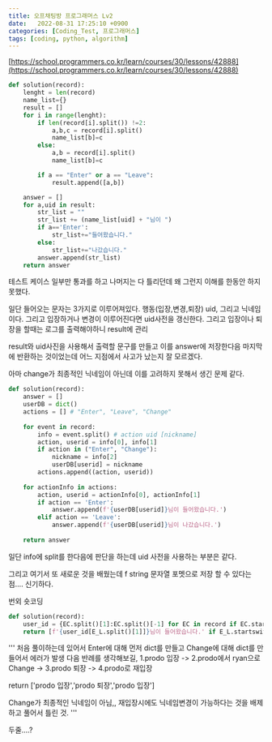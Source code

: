 ```yaml
---
title: 오프채팅방 프로그래머스 Lv2
date:   2022-08-31 17:25:10 +0900
categories: [Coding_Test, 프로그래머스]
tags: [coding, python, algorithm]
---
```


[https://school.programmers.co.kr/learn/courses/30/lessons/42888](https://school.programmers.co.kr/learn/courses/30/lessons/42888)


```py
def solution(record):
    lenght = len(record)
    name_list={}
    result = []
    for i in range(lenght):
        if len(record[i].split()) !=2:
            a,b,c = record[i].split()
            name_list[b]=c
        else:
            a,b = record[i].split()
            name_list[b]=c

        if a == "Enter" or a == "Leave":
            result.append([a,b])

    answer = []
    for a,uid in result:
        str_list = ""
        str_list += (name_list[uid] + "님이 ")
        if a=='Enter':
            str_list+="들어왔습니다."
        else:
            str_list+="나갔습니다."
        answer.append(str_list)
    return answer
```

테스트 케이스 일부만 통과를 하고 나머지는 다 틀리던데 왜 그런지 이해를 한동안 하지 못했다.

일단 들어오는 문자는 3가지로 이루어져있다. 행동(입장,변경,퇴장) uid, 그리고 닉네임이다. 그리고 입장하거나 변경이 이루어진다면 uid사전을 갱신한다. 그리고 입장이나 퇴장을 할때는 로그를 출력해야하니 result에 관리

result와 uid사진을 사용해서 출력할 문구를 만들고 이를 answer에 저장한다음 마지막에 반환하는 것이었는데 어느 지점에서 사고가 났는지 잘 모르겠다.

아마 change가 최종적인 닉네임이 아닌데 이를 고려하지 못해서 생긴 문제 같다.

```py
def solution(record):
    answer = []
    userDB = dict()
    actions = [] # "Enter", "Leave", "Change"
    
    for event in record:
        info = event.split() # action uid [nickname]
        action, userid = info[0], info[1]
        if action in ("Enter", "Change"):
            nickname = info[2]
            userDB[userid] = nickname
        actions.append((action, userid))
        
    for actionInfo in actions:
        action, userid = actionInfo[0], actionInfo[1]
        if action == 'Enter':
            answer.append(f'{userDB[userid]}님이 들어왔습니다.')
        elif action == 'Leave':
            answer.append(f'{userDB[userid]}님이 나갔습니다.')
    
    return answer
```

일단 info에 split를 한다음에 판단을 하는데 uid 사전을 사용하는 부분은 같다.

그리고 여기서 또 새로운 것을 배웠는데 f string 문자열 포멧으로 저장 할 수 있다는 점.... 신기하다.

번외 숏코딩

```py
def solution(record):
    user_id = {EC.split()[1]:EC.split()[-1] for EC in record if EC.startswith('Enter') or EC.startswith('Change')}
    return [f'{user_id[E_L.split()[1]]}님이 들어왔습니다.' if E_L.startswith('Enter') else f'{user_id[E_L.split()[1]]}님이 나갔습니다.' for E_L in record if not E_L.startswith('Change')]
```

'''
처음 풀이하는데 있어서 Enter에 대해 먼저 dict를 만들고 Change에 대해 dict를 만들어서 에러가 발생
다음 반례를 생각해보길,
1.prodo 입장 ->
2.prodo에서 ryan으로 Change ->
3.prodo 퇴장 ->
4.prodo로 재입장

return ['prodo 입장','prodo 퇴장','prodo 입장']

Change가 최종적인 닉네임이 아님,,
재입장시에도 닉네임변경이 가능하다는 것을 배제하고 풀어서 틀린 것.
'''

두줄....?